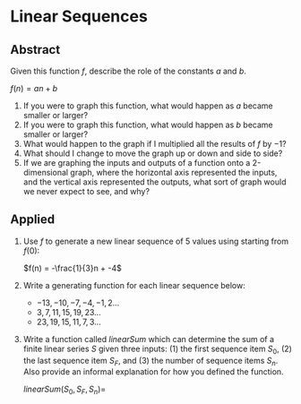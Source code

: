# Linear Sequences

## Abstract

Given this function $f$, describe the role of the constants $a$ and $b$.

   $f(n) = an + b$

1. If you were to graph this function, what would happen as $a$ became smaller 
   or larger?
2. If you were to graph this function, what would happen as $b$ became smaller
   or larger?
3. What would happen to the graph if I multiplied all the results of $f$ by 
   $-1$?
4. What should I change to move the graph up or down and side to side?
5. If we are graphing the inputs and outputs of a function onto a 2-dimensional 
   graph, where the horizontal axis represented the inputs, and the vertical 
   axis represented the outputs, what sort of graph would we never expect to 
   see, and why?

## Applied

1. Use $f$ to generate a new linear sequence of 5 values using starting from 
   $f(0)$:

   $f(n) = -\frac{1}{3}n + -4$

2. Write a generating function for each linear sequence below:

   * $-13, -10, -7, -4, -1, 2...$
   * $3, 7, 11, 15, 19, 23...$
   * $23, 19, 15, 11, 7, 3...$

3. Write a function called $linearSum$ which can determine the sum of a finite 
   linear series $S$ given three inputs: (1) the first sequence item $S_0$, (2) 
   the last sequence item $S_F$, and (3) the number of sequence items $S_n$.
   Also provide an informal explanation for how you defined the function.

   $linearSum(S_0, S_F, S_n) =$
